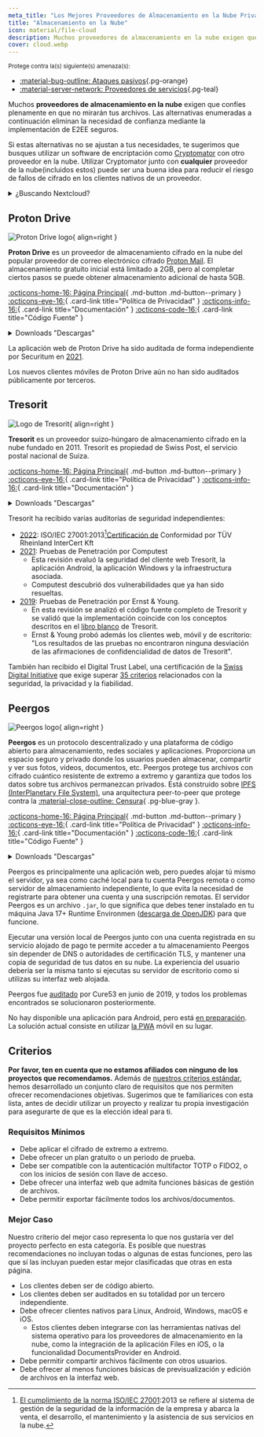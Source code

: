 ```yaml
---
meta_title: "Los Mejores Proveedores de Almacenamiento en la Nube Privado y Seguro - Privacy Guides"
title: "Almacenamiento en la Nube"
icon: material/file-cloud
description: Muchos proveedores de almacenamiento en la nube exigen que confíes plenamente en que no mirarán tus archivos. Estas son alternativas privadas.
cover: cloud.webp
---
```


<small>Protege contra la(s) siguiente(s) amenaza(s):</small>

- [:material-bug-outline: Ataques pasivos](basics/common-threats.md#security-and-privacy ""){.pg-orange}
- [:material-server-network: Proveedores de servicios](basics/common-threats.md#privacy-from-service-providers ""){.pg-teal}

Muchos **proveedores de almacenamiento en la nube** exigen que confíes plenamente en que no mirarán tus archivos. Las alternativas enumeradas a continuación eliminan la necesidad de confianza mediante la implementación de E2EE seguros.

Si estas alternativas no se ajustan a tus necesidades, te sugerimos que busques utilizar un software de encriptación como [Cryptomator](encryption.md#cryptomator-cloud) con otro proveedor en la nube. Utilizar Cryptomator junto con **cualquier** proveedor de la nube(incluidos estos) puede ser una buena idea para reducir el riesgo de fallos de cifrado en los clientes nativos de un proveedor.

<details class="admonition info" markdown>
<summary>¿Buscando Nextcloud?</summary>

Nextcloud [sigue siendo una herramienta recomendada](document-collaboration.md#nextcloud) para el autoalojamiento de una suite de gestión de archivos, sin embargo no recomendamos proveedores de almacenamiento Nextcloud de terceros por el momento, porque [no recomendamos](https://discuss.privacyguides.net/t/dont-recommend-nextcloud-e2ee/10352/29) la funcionalidad E2EE incorporada de Nextcloud para usuarios domésticos.

</details>

## Proton Drive

<div class="admonition recommendation" markdown>

![Proton Drive logo](assets/img/cloud/protondrive.svg){ align=right }

**Proton Drive** es un proveedor de almacenamiento cifrado en la nube del popular proveedor de correo electrónico cifrado [Proton Mail](email.md#proton-mail). El almacenamiento gratuito inicial está limitado a 2GB, pero al completar ciertos pasos se puede obtener almacenamiento adicional de hasta 5GB.

[:octicons-home-16: Página Principal](https://proton.me/drive){ .md-button .md-button--primary }
[:octicons-eye-16:](https://proton.me/drive/privacy-policy){ .card-link title="Política de Privacidad" }
[:octicons-info-16:](https://proton.me/support/drive){ .card-link title="Documentación" }
[:octicons-code-16:](https://github.com/ProtonMail/WebClients){ .card-link title="Código Fuente" }

<details class="downloads" markdown>
<summary>Downloads "Descargas"</summary>

- [:simple-googleplay: Google Play](https://play.google.com/store/apps/details?id=me.proton.android.drive)
- [:simple-appstore: App Store](https://apps.apple.com/app/id1509667851)
- [:fontawesome-brands-windows: Windows](https://proton.me/drive/download)
- [:simple-apple: macOS](https://proton.me/drive/download)

</details>

</div>

La aplicación web de Proton Drive ha sido auditada de forma independiente por Securitum en [2021](https://proton.me/community/open-source).

Los nuevos clientes móviles de Proton Drive aún no han sido auditados públicamente por terceros.

## Tresorit

<div class="admonition recommendation" markdown>

![Logo de Tresorit](assets/img/cloud/tresorit.svg){ align=right }

**Tresorit** es un proveedor suizo-húngaro de almacenamiento cifrado en la nube fundado en 2011. Tresorit es propiedad de Swiss Post, el servicio postal nacional de Suiza.

[:octicons-home-16: Página Principal](https://tresorit.com){ .md-button .md-button--primary }
[:octicons-eye-16:](https://tresorit.com/legal/privacy-policy){ .card-link title="Política de Privacidad" }
[:octicons-info-16:](https://support.tresorit.com){ .card-link title="Documentación" }

<details class="downloads" markdown>
<summary>Downloads "Descargas"</summary>

- [:simple-googleplay: Google Play](https://play.google.com/store/apps/details?id=com.tresorit.mobile)
- [:simple-appstore: App Store](https://apps.apple.com/app/id722163232)
- [:fontawesome-brands-windows: Windows](https://tresorit.com/download)
- [:simple-apple: macOS](https://tresorit.com/download)
- [:simple-linux: Linux](https://tresorit.com/download)

</details>

</div>

Tresorit ha recibido varias auditorías de seguridad independientes:

- [2022](https://tresorit.com/blog/tresorit-receives-iso-27001-certification): ISO/IEC 27001:2013[^1][Certificación de](https://certipedia.com/quality_marks/9108644476) Conformidad por TÜV Rheinland InterCert Kft
- [2021](https://tresorit.com/blog/fresh-penetration-testing-confirms-tresorit-security): Pruebas de Penetración por Computest
    - Esta revisión evaluó la seguridad del cliente web Tresorit, la aplicación Android, la aplicación Windows y la infraestructura asociada.
    - Computest descubrió dos vulnerabilidades que ya han sido resueltas.
- [2019](https://tresorit.com/blog/ernst-young-review-verifies-tresorits-security-architecture): Pruebas de Penetración por Ernst & Young.
    - En esta revisión se analizó el código fuente completo de Tresorit y se validó que la implementación coincide con los conceptos descritos en el [libro blanco](https://prodfrontendcdn.azureedge.net/202208011608/tresorit-encryption-whitepaper.pdf) de Tresorit.
    - Ernst & Young probó además los clientes web, móvil y de escritorio: "Los resultados de las pruebas no encontraron ninguna desviación de las afirmaciones de confidencialidad de datos de Tresorit".

También han recibido el Digital Trust Label, una certificación de la [Swiss Digital Initiative](https://efd.admin.ch/en/swiss-digital-initiative-en) que exige superar [35 criterios](https://swiss-digital-initiative.org/criteria) relacionados con la seguridad, la privacidad y la fiabilidad.

## Peergos

<div class="admonition recommendation" markdown>

![Peergos logo](assets/img/cloud/peergos.svg){ align=right }

**Peergos** es un protocolo descentralizado y una plataforma de código abierto para almacenamiento, redes sociales y aplicaciones. Proporciona un espacio seguro y privado donde los usuarios pueden almacenar, compartir y ver sus fotos, vídeos, documentos, etc. Peergos protege tus archivos con cifrado cuántico resistente de extremo a extremo y garantiza que todos los datos sobre tus archivos permanezcan privados. Está construido sobre [IPFS (InterPlanetary File System)](https://ipfs.tech), una arquitectura peer-to-peer que protege contra la [:material-close-outline: Censura](basics/common-threats.md#avoiding-censorship){ .pg-blue-gray }.

[:octicons-home-16: Página Principal](https://peergos.org){ .md-button .md-button--primary }
[:octicons-eye-16:](https://peergos.net/privacy.html){ .card-link title="Política de Privacidad" }
[:octicons-info-16:](https://book.peergos.org){ .card-link title="Documentación" }
[:octicons-code-16:](https://github.com/Peergos/Peergos){ .card-link title="Código Fuente" }

<details class="downloads" markdown>
<summary>Downloads "Descargas"</summary>

- [:octicons-globe-16: Web](https://peergos.net)
- [:fontawesome-brands-windows: Windows](https://github.com/Peergos/web-ui/releases)
- [:simple-apple: macOS](https://github.com/Peergos/web-ui/releases)
- [:simple-linux: Linux](https://github.com/Peergos/web-ui/releases)

</details>

</div>

Peergos es principalmente una aplicación web, pero puedes alojar tú mismo el servidor, ya sea como caché local para tu cuenta Peergos remota o como servidor de almacenamiento independiente, lo que evita la necesidad de registrarte para obtener una cuenta y una suscripción remotas. El servidor Peergos es un archivo `.jar`, lo que significa que debes tener instalado en tu máquina Java 17+ Runtime Environmen ([descarga de OpenJDK](https://azul.com/downloads)) para que funcione.

Ejecutar una versión local de Peergos junto con una cuenta registrada en su servicio alojado de pago te permite acceder a tu almacenamiento Peergos sin depender de DNS o autoridades de certificación TLS, y mantener una copia de seguridad de tus datos en su nube. La experiencia del usuario debería ser la misma tanto si ejecutas su servidor de escritorio como si utilizas su interfaz web alojada.

Peergos fue [auditado](https://cure53.de/pentest-report_peergos.pdf) por Cure53 en junio de 2019, y todos los problemas encontrados se solucionaron posteriormente.

No hay disponible una aplicación para Android, pero está [en preparación](https://discuss.privacyguides.net/t/peergos-private-storage-sharing-social-media-and-application-platform/11825/25). La solución actual consiste en utilizar [la PWA](https://peergos.net) móvil en su lugar.

## Criterios

**Por favor, ten en cuenta que no estamos afiliados con ninguno de los proyectos que recomendamos.** Además de [nuestros criterios estándar](about/criteria.md), hemos desarrollado un conjunto claro de requisitos que nos permiten ofrecer recomendaciones objetivas. Sugerimos que te familiarices con esta lista, antes de decidir utilizar un proyecto y realizar tu propia investigación para asegurarte de que es la elección ideal para ti.

### Requisitos Mínimos

- Debe aplicar el cifrado de extremo a extremo.
- Debe ofrecer un plan gratuito o un periodo de prueba.
- Debe ser compatible con la autenticación multifactor TOTP o FIDO2, o con los inicios de sesión con llave de acceso.
- Debe ofrecer una interfaz web que admita funciones básicas de gestión de archivos.
- Debe permitir exportar fácilmente todos los archivos/documentos.

### Mejor Caso

Nuestro criterio del mejor caso representa lo que nos gustaría ver del proyecto perfecto en esta categoría. Es posible que nuestras recomendaciones no incluyan todas o algunas de estas funciones, pero las que sí las incluyan pueden estar mejor clasificadas que otras en esta página.

- Los clientes deben ser de código abierto.
- Los clientes deben ser auditados en su totalidad por un tercero independiente.
- Debe ofrecer clientes nativos para Linux, Android, Windows, macOS e iOS.
    - Estos clientes deben integrarse con las herramientas nativas del sistema operativo para los proveedores de almacenamiento en la nube, como la integración de la aplicación Files en iOS, o la funcionalidad DocumentsProvider en Android.
- Debe permitir compartir archivos fácilmente con otros usuarios.
- Debe ofrecer al menos funciones básicas de previsualización y edición de archivos en la interfaz web.

[^1]: [El cumplimiento de la norma ISO/IEC 27001](https://en.wikipedia.org/wiki/ISO/IEC_27001):2013 se refiere al sistema de gestión de la seguridad de la información de la empresa [](https://en.wikipedia.org/wiki/Information_security_management) y abarca la venta, el desarrollo, el mantenimiento y la asistencia de sus servicios en la nube.
